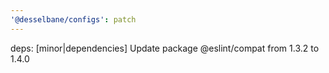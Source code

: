 ```yaml
---
'@desselbane/configs': patch
---
```


deps: [minor|dependencies] Update package @eslint/compat from 1.3.2 to 1.4.0
